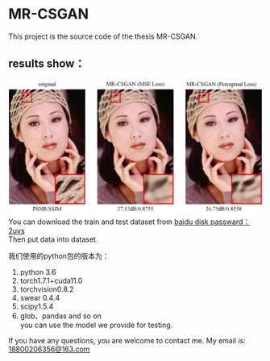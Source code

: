 # MR-CSGAN  
This project is the source code of the thesis MR-CSGAN. 
## results show：
![image](res_images/fig2.png)
You can download the train and test dataset from [baidu disk passward：2uvs](https://pan.baidu.com/s/1ooh9He3cZX2xHwTjr6-1Vg)  
Then put data into dataset.

我们使用的python包的版本为：  
  1. python 3.6  
  2. torch1.7.1+cuda11.0  
  3. torchvision0.8.2  
  4. swear 0.4.4  
  5. scipy1.5.4  
  6. glob、pandas and so on  
you can use the model we provide for testing.   

If you have any questions, you are welcome to contact me. My email is: 18800206356@163.com  
 

